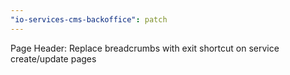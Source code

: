 ```yaml
---
"io-services-cms-backoffice": patch
---
```


Page Header: Replace breadcrumbs with exit shortcut on service create/update pages
